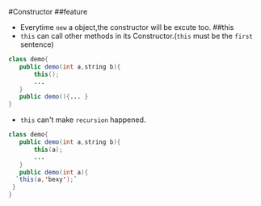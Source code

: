 #Constructor
##feature
* Everytime `new` a object,the constructor will be excute too.
##this
*  `this` can call other methods in its Constructor.(`this` must be the `first` sentence)

 ```java
class demo{
	public demo(int a,string b){
		this();
		...
	}
	public demo(){... }
}
```

* `this` can't make `recursion` happened.
 ```java
class demo{
	public demo(int a,string b){
		this(a);
		...
	}
	public demo(int a){
   `this(a,'bexy');`
  }
}
```
